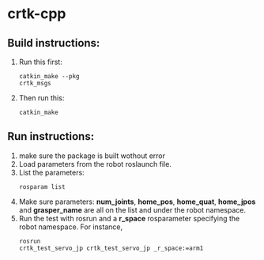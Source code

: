 # crtk-cpp


Build instructions:
----------
1. Run this first: <pre><code>catkin_make --pkg crtk_msgs</pre></code>
2. Then run this: <pre><code>catkin_make</pre></code>


Run instructions:
----------
1. make sure the package is built wothout error
2. Load parameters from the robot roslaunch file.
3. List the parameters: <pre><code>rosparam list</pre></code>
4. Make sure parameters: **num_joints**, **home_pos**, **home_quat**, **home_jpos** and **grasper_name** are all on the list and under the robot namespace.
5. Run the test with rosrun and a **r_space** rosparameter specifying the robot namespace. For instance, <pre><code>rosrun crtk_test_servo_jp crtk_test_servo_jp _r_space:=arm1</pre></code>

